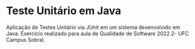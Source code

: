 # Teste Unitário em Java
Aplicação de Testes Unitário via JUnit em um sistema desenvolvido em Java.
Exercício realizado para aula de Qualidade de Software 2022.2- UFC Campus Sobral.
